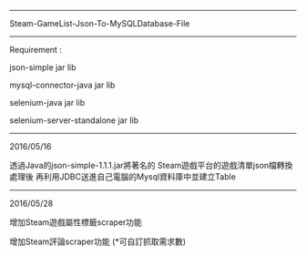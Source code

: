 ------------------------------------------------

Steam-GameList-Json-To-MySQLDatabase-File

------------------------------------------------

Requirement :

json-simple jar lib

mysql-connector-java jar lib

selenium-java jar lib

selenium-server-standalone jar lib

------------------------------------------------

2016/05/16

透過Java的json-simple-1.1.1.jar將著名的
Steam遊戲平台的遊戲清單json檔轉換處理後
再利用JDBC送進自己電腦的Mysql資料庫中並建立Table

------------------------------------------------

2016/05/28

增加Steam遊戲屬性標籤scraper功能

增加Steam評論scraper功能 (*可自訂抓取需求數)